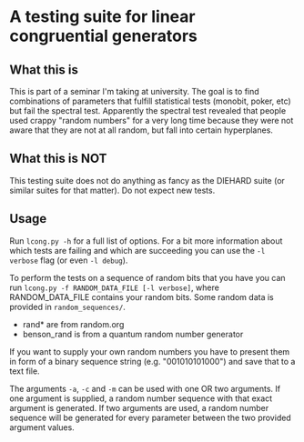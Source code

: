 # A testing suite for linear congruential generators

## What this is

This is part of a seminar I'm taking at university. The goal is to find
combinations of parameters that fulfill statistical tests (monobit, poker, etc)
but fail the spectral test. Apparently the spectral test revealed that people
used crappy "random numbers" for a very long time because they were not aware
that they are not at all random, but fall into certain hyperplanes.

## What this is NOT

This testing suite does not do anything as fancy as the DIEHARD suite (or
similar suites for that matter). Do not expect new tests.

## Usage

Run ```lcong.py -h``` for a full list of options. For a bit more information about which tests are failing
and which are succeeding you can use the ```-l verbose``` flag (or even ```-l debug```).

To perform the tests on a sequence of random bits that you have you can run
```lcong.py -f RANDOM_DATA_FILE [-l verbose]```, where RANDOM_DATA_FILE contains
your random bits. Some random data is provided in ```random_sequences/```.

* rand* are from random.org
* benson_rand is from a quantum random number generator

If you want to supply your own random numbers you have to present them in form of a binary sequence string (e.g. "001010101000") and save that to a text file.

The arguments ```-a```, ```-c``` and ```-m``` can be used with one OR two arguments. If one argument is supplied, a random number sequence with that exact argument is generated. If two arguments are used, a random number sequence will be generated for every parameter between the two provided argument values.
